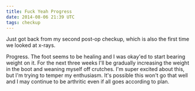 ```yaml
---
title: Fuck Yeah Progress
date: 2014-08-06 21:39 UTC
tags: checkup
---
```


Just got back from my second post-op checkup, which is also the first time we looked at x-rays. 

Progress. The foot seems to be healing and I was okay'ed to start bearing weight on it. For the next three weeks I'll be gradually increasing the weight in the boot and weaning myself off crutches. I'm super excited about this, but I'm trying to temper my enthusiasm. It's possible this won't go that well and I may continue to be arthritic even if all goes according to plan. 
